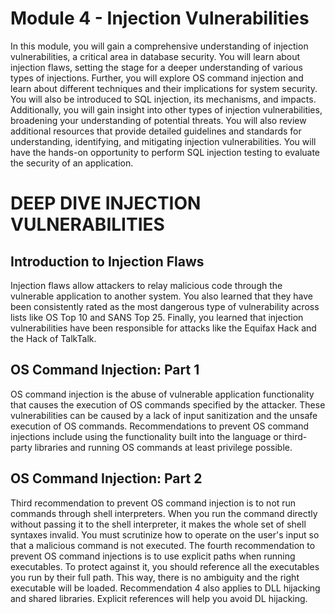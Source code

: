 # Module 4 - Injection Vulnerabilities
In this module, you will gain a comprehensive understanding of injection vulnerabilities, a critical area in database security. You will learn about injection flaws, setting the stage for a deeper understanding of various types of injections. Further, you will explore OS command injection and learn about different techniques and their implications for system security. You will also be introduced to SQL injection, its mechanisms, and impacts. Additionally, you will gain insight into other types of injection vulnerabilities, broadening your understanding of potential threats. You will also review additional resources that provide detailed guidelines and standards for understanding, identifying, and mitigating injection vulnerabilities. You will have the hands-on opportunity to perform SQL injection testing to evaluate the security of an application.

# DEEP DIVE INJECTION VULNERABILITIES

## Introduction to Injection Flaws 
Injection flaws allow attackers to relay malicious code through the vulnerable application to another system. You also learned that they have been consistently rated as the most dangerous type of vulnerability across lists like OS Top 10 and SANS Top 25. Finally, you learned that injection vulnerabilities have been responsible for attacks like the Equifax Hack and the Hack of TalkTalk.

## OS Command Injection: Part 1
OS command injection is the abuse of vulnerable application functionality that causes the execution of OS commands specified by the attacker. These vulnerabilities can be caused by a lack of input sanitization and the unsafe execution of OS commands. Recommendations to prevent OS command injections include using the functionality built into the language or third-party libraries and running OS commands at least privilege possible.

## OS Command Injection: Part 2
Third recommendation to prevent OS command injection is to not run commands through shell interpreters. When you run the command directly without passing it to the shell interpreter, it makes the whole set of shell syntaxes invalid. You must scrutinize how to operate on the user's input so that a malicious command is not executed. The fourth recommendation to prevent OS command injections is to use explicit paths when running executables. To protect against it, you should reference all the executables you run by their full path. This way, there is no ambiguity and the right executable will be loaded. Recommendation 4 also applies to DLL hijacking and shared libraries. Explicit references will help you avoid DL hijacking.
